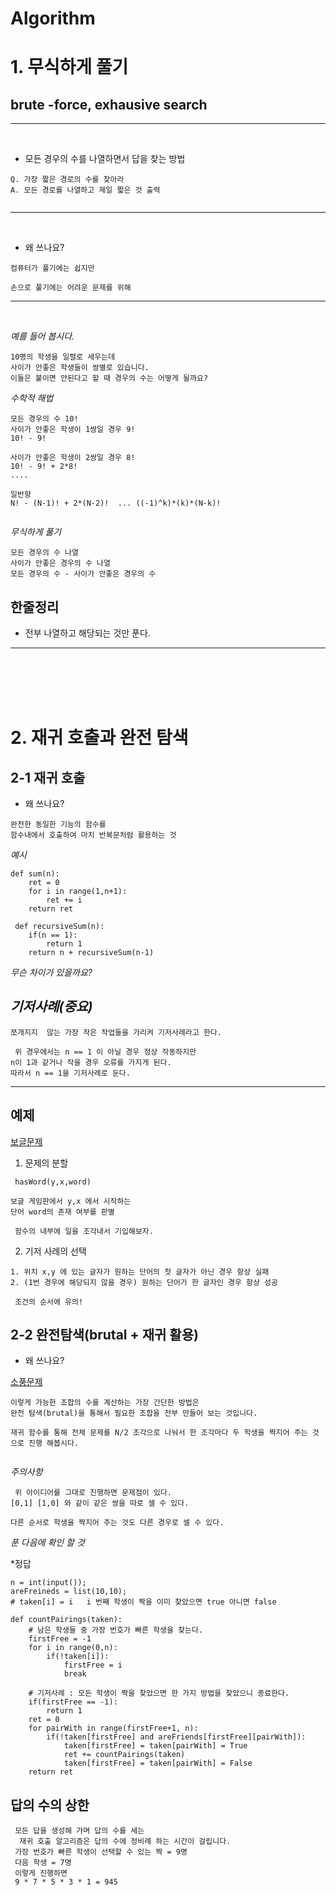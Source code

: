 # Algorithm

# 1. 무식하게 풀기
##  brute -force, exhausive search
---
<br>

* 모든 경우의 수를 나열하면서 답을 찾는 방법


``` 
Q. 가장 짧은 경로의 수를 찾아라
A. 모든 경로를 나열하고 제일 짧은 것 출력


```
---
<br>

*  왜 쓰나요?
```
컴퓨터가 풀기에는 쉽지만

손으로 풀기에는 어려운 문제를 위해
```
---
<br>

*예를 들어 봅시다.*
<br>
```
10명의 학생을 일렬로 세우는데
사이가 안좋은 학생들이 쌍별로 있습니다.
이들은 붙이면 안된다고 할 때 경우의 수는 어떻게 될까요?
```
*수학적 해법*
```
모든 경우의 수 10!
사이가 안좋은 학생이 1쌍일 경우 9!
10! - 9!

사이가 안좋은 학생이 2쌍일 경우 8!
10! - 9! + 2*8!
....

일반항
N! - (N-1)! + 2*(N-2)!  ... ((-1)^k)*(k)*(N-k)!


```



*무식하게 풀기*
```
모든 경우의 수 나열
사이가 안좋은 경우의 수 나열
모든 경우의 수 - 사이가 안좋은 경우의 수
```

## 한줄정리
 * 전부 나열하고 해당되는 것만 푼다.

---
<br><br><br><br>

# 2. 재귀 호출과 완전 탐색
## 2-1 재귀 호출

* 왜 쓰나요?
```
완전한 동일한 기능의 함수를
함수내에서 호출하여 마치 반복문처럼 활용하는 것
```


*예시*
```
def sum(n):
    ret = 0
    for i in range(1,n+1):
        ret += i
    return ret
```

```
 def recursiveSum(n):
    if(n == 1):
        return 1
    return n + recursiveSum(n-1)
```

*무슨 차이가 있을까요?*
 

## *기저사례(중요)*
```
쪼개지지  않는 가장 작은 작업들을 가리켜 기저사례라고 한다.
 
 위 경우에서는 n == 1 이 아닐 경우 정상 작동하지만
n이 1과 같거나 작을 경우 오류를 가지게 된다.
따라서 n == 1을 기저사례로 둔다.

```
---
## 예제
 
[보글문제](http://algospot.com/judge/problem/read/BOGGLE)

1. 문제의 분할
```
 hasWord(y,x,word)

보글 게임판에서 y,x 에서 시작하는
단어 word의 존재 여부를 판별

 함수의 내부에 일을 조각내서 기입해보자.

```

2. 기저 사례의 선택
```
1. 위치 x,y 에 있는 글자가 원하는 단어의 첫 글자가 아닌 경우 항상 실패
2. (1번 경우에 해당되지 않을 경우) 원하는 단어가 한 글자인 경우 항상 성공

 조건의 순서에 유의!

```


## 2-2 완전탐색(brutal + 재귀 활용)

* 왜 쓰나요?


[소풍문제](http://algospot.com/judge/problem/read/PICNIC)

```
이렇게 가능한 조합의 수를 계산하는 가장 간단한 방법은
완전 탐색(brutal)을 통해서 필요한 조합을 전부 만들어 보는 것입니다.

재귀 함수를 통해 전체 문제를 N/2 조각으로 나눠서 한 조각마다 두 학생을 짝지어 주는 것으로 진행 해봅시다.


```

*주의사항*

```
 위 아이디어를 그대로 진행하면 문제점이 있다.
[0,1] [1,0] 와 같이 같은 쌍을 따로 셀 수 있다.

다른 순서로 학생을 짝지어 주는 것도 다른 경우로 셀 수 있다.

```


*푼 다음에 확인 할 것*

*정답

```
n = int(input());
areFreineds = list(10,10);
# taken[i] = i   i 번째 학생이 짝을 이미 찾았으면 true 아니면 false

def countPairings(taken):
    # 남은 학생들 중 가장 번호가 빠른 학생을 찾는다.
    firstFree = -1
    for i in range(0,n):
        if(!taken[i]):
            firstFree = i
            break
    
    # 기저사례 : 모든 학생이 짝을 찾았으면 한 가지 방법을 찾았으니 종료한다.
    if(firstFree == -1):
        return 1
    ret = 0
    for pairWith in range(firstFree+1, n):
        if(!taken[firstFree] and areFriends[firstFree][pairWith]):
            taken[firstFree] = taken[pairWith] = True
            ret += countPairings(taken)
            taken[firstFree] = taken[pairWith] = False
    return ret
```

## 답의 수의 상한

```
 모든 답을 생성해 가며 답의 수를 세는
  재귀 호출 알고리즘은 답의 수에 정비례 하는 시간이 걸립니다.
 가장 번호가 빠른 학생이 선택할 수 있는 짝 = 9명
 다음 학생 = 7명
 이렇게 진행하면
 9 * 7 * 5 * 3 * 1 = 945
```